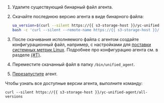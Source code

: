 1. Удалите существующий бинарный файл агента.
1. Скачайте последнюю версию агента в виде бинарного файла:

    ```bash
    ua_version=$(curl --silent https://{{ s3-storage-host }}/yc-unified-agent/latest-version) \
    bash -c 'curl --silent --remote-name https://{{ s3-storage-host }}/yc-unified-agent/releases/$ua_version/unified_agent && chmod +x ./unified_agent'
    ```

1. После скачивания исполняемого файла с агентом создайте конфигурационный файл, например, с настройками для [поставки системных метрик Linux](../../monitoring/operations/unified-agent/linux_metrics.md). Подробнее про конфигурацию агента см. в разделе [{#T}](../../monitoring/concepts/data-collection/unified-agent/configuration.md).


1. Переместите скачанный файл в папку `/bin/unified_agent`.
1. [Перезапустите](../../monitoring/concepts/data-collection/unified-agent/run-and-stop.md#run) агент.

Чтобы узнать все доступные версии агента, выполните команду:

```(bash)
curl --silent https://{{ s3-storage-host }}/yc-unified-agent/all-versions
```